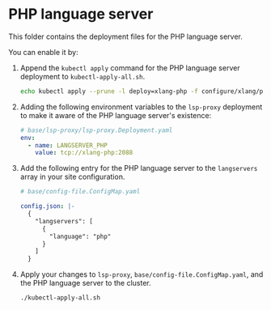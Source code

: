 # PHP language server

This folder contains the deployment files for the PHP language server.

You can enable it by:

1. Append the `kubectl apply` command for the PHP language server deployment to `kubectl-apply-all.sh`.

   ```bash
   echo kubectl apply --prune -l deploy=xlang-php -f configure/xlang/php/ --recursive >> kubectl-apply-all.sh
   ```

1. Adding the following environment variables to the `lsp-proxy` deployment to make it aware of the PHP language server's existence:

   ```yaml
   # base/lsp-proxy/lsp-proxy.Deployment.yaml
   env:
     - name: LANGSERVER_PHP
       value: tcp://xlang-php:2088
   ```

1. Add the following entry for the PHP language server to the `langservers` array in your site configuration.

   ```yaml
   # base/config-file.ConfigMap.yaml

   config.json: |-
     {
       "langservers": [
         {
           "language": "php"
         }
       ]
     }
   ```

1. Apply your changes to `lsp-proxy`, `base/config-file.ConfigMap.yaml`, and the PHP language server to the cluster.

   ```bash
   ./kubectl-apply-all.sh
   ```
